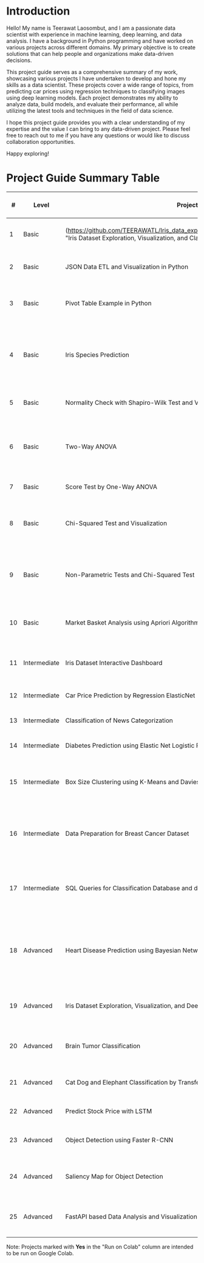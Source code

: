# Introduction

Hello! My name is Teerawat Laosombut, and I am a passionate data scientist with experience in machine learning, deep learning, and data analysis. I have a background in Python programming and have worked on various projects across different domains. My primary objective is to create solutions that can help people and organizations make data-driven decisions.

This project guide serves as a comprehensive summary of my work, showcasing various projects I have undertaken to develop and hone my skills as a data scientist. These projects cover a wide range of topics, from predicting car prices using regression techniques to classifying images using deep learning models. Each project demonstrates my ability to analyze data, build models, and evaluate their performance, all while utilizing the latest tools and techniques in the field of data science.

I hope this project guide provides you with a clear understanding of my expertise and the value I can bring to any data-driven project. Please feel free to reach out to me if you have any questions or would like to discuss collaboration opportunities.

Happy exploring!

# Project Guide Summary Table
| # | Level     | Project Name                                      | Description                                                   | Techniques                          | Libraries                                                   | Run on Colab |
|---|-----------|---------------------------------------------------|---------------------------------------------------------------|-------------------------------------|-------------------------------------------------------------|-------------|
| 1 | Basic     |  (https://github.com/TEERAWATL/Iris_data_exploration_and_classification_by_Random_forest "Iris Dataset Exploration, Visualization, and Classification") | Explore, visualize, and classify the Iris dataset using a Random Forest model | Data Exploration, Visualization, Random Forest | numpy, pandas, seaborn, matplotlib, scikit-learn | No |
| 2 | Basic     | JSON Data ETL and Visualization in Python | Extract, transform, and visualize data from a JSON file using pandas and Plotly | ETL, Data Transformation, Visualization | pandas, plotly | No |
| 3 | Basic     | Pivot Table Example in Python                | Create a pivot table and visualize sales data using Python's pandas, matplotlib, and seaborn libraries | Data Exploration, Visualization, Pivot Table | pandas, seaborn, matplotlib | No |
| 4 | Basic     | Iris Species Prediction | Predict the species of an iris plant based on its sepal length, sepal width, petal length, and petal width using a Gaussian Naive Bayes classifier, with a GUI built using ipywidgets | Naive Bayes, GUI | scikit-learn, ipywidgets | No |
| 5 | Basic     | Normality Check with Shapiro-Wilk Test and Visualization | Check for normality in a dataset using the Shapiro-Wilk test and visualization method | Statistical Testing, Visualization | numpy, scipy, matplotlib | No |
| 6 | Basic     | Two-Way ANOVA | Perform a two-way ANOVA analysis on a sample dataset to analyze the interaction between two factors and their effect on a dependent variable | Two-Way ANOVA, Interaction Plot | pandas, numpy, statsmodels, seaborn, matplotlib | No |
| 7 | Basic     | Score Test by One-Way ANOVA | Perform an ANOVA test on a sample dataset and visualize the results | ANOVA, Data Visualization | pandas, matplotlib, scipy | No |
| 8 | Basic     | Chi-Squared Test and Visualization | Determine if there is a significant association between two categorical variables and visualize the frequency of each variable | Chi-Squared Test, Data Visualization | pandas, numpy, scipy, matplotlib, seaborn | No |
| 9 | Basic     | Non-Parametric Tests and Chi-Squared Test | Perform and interpret various non-parametric tests and Chi-squared test on sample data | Mann-Whitney U, Wilcoxon Signed-Rank, Kruskal-Wallis, Spearman's Rank, Chi-Squared | pandas, numpy, scipy | No |
| 10 | Basic     | Market Basket Analysis using Apriori Algorithm | Analyze item associations in transaction data to find frequently purchased items together | Market Basket Analysis, Apriori Algorithm | numpy, pandas, apyori | Yes |
| 11 | Intermediate     | Iris Dataset Interactive Dashboard | Create an interactive dashboard for the Iris dataset with scatterplots | Data Exploration, Visualization, Interactive Dashboard | pandas, plotly.express, jupyter_dash, dash_core_components, dash_html_components, scikit-learn | Yes |
| 12 | Intermediate | Car Price Prediction by Regression ElasticNet  | Predict car prices using linear regression with ElasticNet   | Linear Regression, ElasticNet       | numpy, pandas, matplotlib, sklearn                          | No          |
| 13 | Intermediate | Classification of News Categorization          | Categorize Thai news articles using logistic regression      | Logistic Regression                 | numpy, pandas, matplotlib, sklearn                          | No          |
| 14 | Intermediate | Diabetes Prediction using Elastic Net Logistic Regression | Predict the presence of diabetes using Elastic Net Logistic Regression | Elastic Net Logistic Regression | NumPy, pandas, scikit-learn, Matplotlib, seaborn | No |
| 15 | Intermediate | Box Size Clustering using K-Means and Davies-Bouldin Index | Cluster box sizes using K-Means clustering and select the optimal number of clusters using the Davies-Bouldin Index | K-Means Clustering, Davies-Bouldin Index | pandas, numpy, scikit-learn, matplotlib | No |
| 16 | Intermediate | Data Preparation for Breast Cancer Dataset | Demonstrate various techniques for data preparation in Python using the breast cancer dataset from scikit-learn | Data Cleaning, Data Transformation, Data Splitting, Feature Selection, Data Visualization | pandas, numpy, scikit-learn, matplotlib, seaborn | No |
| 17 | Intermediate | SQL Queries for Classification Database and df1 Table | Perform various SQL queries on `classification_database` and `df1` tables, demonstrating data retrieval, filtering, aggregation, and more | SQL Queries, Data Manipulation, Aggregation | SQL, pandas | No |
| 18 | Advanced | Heart Disease Prediction using Bayesian Networks | Predict the occurrence of heart disease based on certain risk factors. Perform exploratory data analysis, data preprocessing, model building, model evaluation, and results interpretation. | Bayesian Networks, Data Preprocessing, Data Visualization, Inference Queries, Model Evaluation | numpy, pandas, seaborn, matplotlib, pgmpy, networkx | Yes |
| 19 | Advanced | Iris Dataset Exploration, Visualization, and Deep Learning Classification | Explore, visualize, and classify the Iris dataset using a Deep Learning model with a REST API | Data Exploration, Visualization, Deep Learning, REST API | numpy, pandas, seaborn, matplotlib, scikit-learn, PyTorch, Flask, Flask-RESTful | No |
| 20 | Advanced  | Brain Tumor Classification                        | Classify brain tumors using ResNet50 based on MRI images     | Deep Learning, ResNet50, Data Augmentation, Transfer Learning | numpy, pandas, PyTorch, torchvision, Flask, PIL             | Yes         |
| 21 | Advanced   | Cat Dog and Elephant Classification by Transfer Learning from ResNet50 | Classify cat, dog, and elephant images using transfer learning with ResNet50 | Transfer Learning, ResNet50 | numpy, matplotlib, tensorflow.keras                         | No          |
| 22 | Advanced   | Predict Stock Price with LSTM                  | Predict stock prices using an LSTM model                     | LSTM, Time-Series Analysis          | numpy, pandas, matplotlib, sklearn, keras                   | Yes     |
| 23 | Advanced   | Object Detection using Faster R-CNN            | Perform object detection on an image using Faster R-CNN with ResNet-50 backbone | Object Detection, Faster R-CNN, ResNet-50 | torch, torchvision, PIL, matplotlib | Yes          |
| 24 | Advanced   | Saliency Map for Object Detection              | Generate a saliency map for an object detection model using PyTorch and TorchVision | Saliency Map, Object Detection, Faster R-CNN, ResNet-50 | torch, torchvision, PIL, matplotlib, numpy, scipy | Yes          |
| 25 | Advanced   | FastAPI based Data Analysis and Visualization Tool | Perform various data analysis and visualization tasks using FastAPI based application | Data Analysis, Visualization, API Development | FastAPI, numpy, pandas, matplotlib, scipy, scikit-learn, Docker container | No          |
 

Note: Projects marked with **Yes** in the "Run on Colab" column are intended to be run on Google Colab. 

